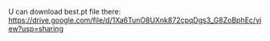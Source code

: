 U can download best.pt file there: https://drive.google.com/file/d/1Xa6TunO8UXnk872cpqDgs3_G8ZoBphEc/view?usp=sharing
